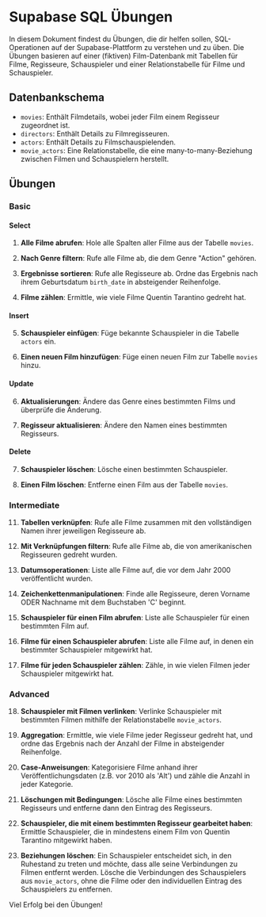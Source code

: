 # Supabase SQL Übungen

In diesem Dokument findest du Übungen, die dir helfen sollen, SQL-Operationen auf der Supabase-Plattform zu verstehen und zu üben. Die Übungen basieren auf einer (fiktiven) Film-Datenbank mit Tabellen für Filme, Regisseure, Schauspieler und einer Relationstabelle für Filme und Schauspieler.

## Datenbankschema

- `movies`: Enthält Filmdetails, wobei jeder Film einem Regisseur zugeordnet ist.
- `directors`: Enthält Details zu Filmregisseuren.
- `actors`: Enthält Details zu Filmschauspielenden.
- `movie_actors`: Eine Relationstabelle, die eine many-to-many-Beziehung zwischen Filmen und Schauspielern herstellt.

## Übungen

### Basic

#### Select

1. **Alle Filme abrufen**: Hole alle Spalten aller Filme aus der Tabelle `movies`.
   
2. **Nach Genre filtern**: Rufe alle Filme ab, die dem Genre "Action" gehören.

3. **Ergebnisse sortieren**: Rufe alle Regisseure ab. Ordne das Ergebnis nach ihrem Geburtsdatum `birth_date` in absteigender Reihenfolge.

4. **Filme zählen**: Ermittle, wie viele Filme Quentin Tarantino gedreht hat.

#### Insert

5. **Schauspieler einfügen**: Füge bekannte Schauspieler in die Tabelle `actors` ein.

8. **Einen neuen Film hinzufügen**: Füge einen neuen Film zur Tabelle `movies` hinzu.

#### Update
6. **Aktualisierungen**: Ändere das Genre eines bestimmten Films und überprüfe die Änderung.

10. **Regisseur aktualisieren**: Ändere den Namen eines bestimmten Regisseurs.

#### Delete
7. **Schauspieler löschen**: Lösche einen bestimmten Schauspieler.

9. **Einen Film löschen**: Entferne einen Film aus der Tabelle `movies`.

### Intermediate

11. **Tabellen verknüpfen**: Rufe alle Filme zusammen mit den vollständigen Namen ihrer jeweiligen Regisseure ab.

12. **Mit Verknüpfungen filtern**: Rufe alle Filme ab, die von amerikanischen Regisseuren gedreht wurden.

13. **Datumsoperationen**: Liste alle Filme auf, die vor dem Jahr 2000 veröffentlicht wurden.

14. **Zeichenkettenmanipulationen**: Finde alle Regisseure, deren Vorname ODER Nachname mit dem Buchstaben 'C' beginnt.

15. **Schauspieler für einen Film abrufen**: Liste alle Schauspieler für einen bestimmten Film auf.

16. **Filme für einen Schauspieler abrufen**: Liste alle Filme auf, in denen ein bestimmter Schauspieler mitgewirkt hat.

17. **Filme für jeden Schauspieler zählen**: Zähle, in wie vielen Filmen jeder Schauspieler mitgewirkt hat.

### Advanced

18. **Schauspieler mit Filmen verlinken**: Verlinke Schauspieler mit bestimmten Filmen mithilfe der Relationstabelle `movie_actors`.

19. **Aggregation**: Ermittle, wie viele Filme jeder Regisseur gedreht hat, und ordne das Ergebnis nach der Anzahl der Filme in absteigender Reihenfolge.

20. **Case-Anweisungen**: Kategorisiere Filme anhand ihrer Veröffentlichungsdaten (z.B. vor 2010 als 'Alt') und zähle die Anzahl in jeder Kategorie.

21. **Löschungen mit Bedingungen**: Lösche alle Filme eines bestimmten Regisseurs und entferne dann den Eintrag des Regisseurs.

22. **Schauspieler, die mit einem bestimmten Regisseur gearbeitet haben**: Ermittle Schauspieler, die in mindestens einem Film von Quentin Tarantino mitgewirkt haben.

23. **Beziehungen löschen**: Ein Schauspieler entscheidet sich, in den Ruhestand zu treten und möchte, dass alle seine Verbindungen zu Filmen entfernt werden. Lösche die Verbindungen des Schauspielers aus `movie_actors`, ohne die Filme oder den individuellen Eintrag des Schauspielers zu entfernen.

Viel Erfolg bei den Übungen!
